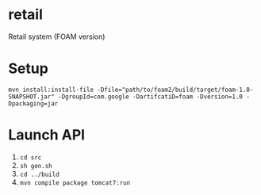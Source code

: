 # retail
Retail system (FOAM version)

# Setup
`mvn install:install-file -Dfile="path/to/foam2/build/target/foam-1.0-SNAPSHOT.jar" -DgroupId=com.google -DartifcatiD=foam -Dversion=1.0 -Dpackaging=jar`


# Launch API
1. `cd src`
2. `sh gen.sh`
3. `cd ../build`
4. `mvn compile package tomcat7:run`
